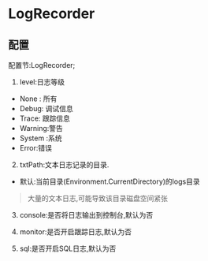 # LogRecorder

## 配置

配置节:LogRecorder;

1. level:日志等级
-  None : 所有
-  Debug: 调试信息
-  Trace: 跟踪信息
-  Warning:警告
-  System :系统
-  Error:错误

2. txtPath:文本日志记录的目录. 
- 默认:当前目录(Environment.CurrentDirectory)的logs目录
> 大量的文本日志,可能导致该目录磁盘空间紧张

3. console:是否将日志输出到控制台,默认为否

4. monitor:是否开启跟踪日志,默认为否

5. sql:是否开启SQL日志,默认为否

